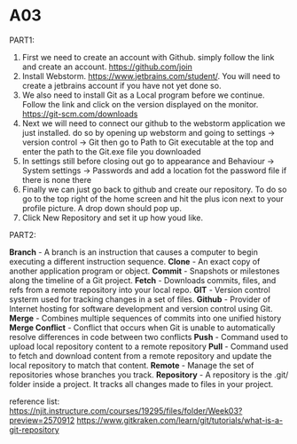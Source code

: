 # A03


PART1:

1. First we need to create an account with Github. simply follow the link and create an account. https://github.com/join
2. Install Webstorm. https://www.jetbrains.com/student/. You will need to create a jetbrains account if you have not yet done so.
3. We also need to install Git as a Local program before we continue. Follow the link and click on the version displayed on the monitor. https://git-scm.com/downloads
4. Next we will need to connect our github to the webstorm application we just installed.
   do so by opening up webstorm and going to settings -> version control -> Git
   then go to Path to Git executable at the top and enter the path to the Git.exe file you downloaded
5. In settings still before closing out go to appearance and Behaviour -> System settings -> Passwords and add a location fot the password file if there is none there
6. Finally we can just go back to github and create our repository.
   To do so go to the top right of the home screen and hit the plus icon next to your profile picture. A drop down should pop up.
7. Click New Repository and set it up how youd like.






PART2:

**Branch** - A branch is an instruction that causes a computer to begin executing a different instruction sequence.
**Clone** - An exact copy of another application program or object.
**Commit** - Snapshots or milestones along the timeline of a Git project.
**Fetch** -  Downloads commits, files, and refs from a remote repository into your local repo.
**GIT** - Version control systerm used for tracking changes in a set of files.
**Github** - Provider of Internet hosting for software development and version control using Git.
**Merge** - Combines multiple sequences of commits into one unified history
**Merge Conflict** - Conflict that occurs when Git is unable to automatically resolve differences in code between two conflicts
**Push** - Command used to upload local repository content to a remote repository
**Pull** - Command used to fetch and download content from a remote repository and update the local repository to match that content.
**Remote** - Manage the set of repositories whose branches you track.
**Repository** - A repository is the .git/ folder inside a project. It tracks all changes made to files in your project.


reference list:
https://njit.instructure.com/courses/19295/files/folder/Week03?preview=2570912
https://www.gitkraken.com/learn/git/tutorials/what-is-a-git-repository

